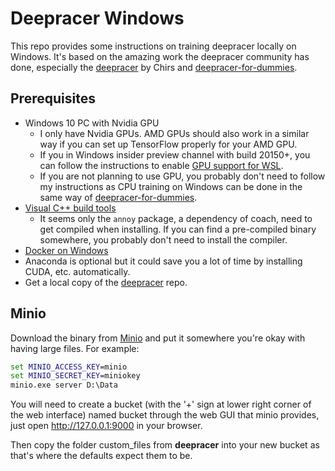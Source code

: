 # Deepracer Windows
This repo provides some instructions on training deepracer locally on Windows. It's based on the amazing work the deepracer community has done, especially the [deepracer](https://github.com/aws-deepracer-community/deepracer) by Chirs and [deepracer-for-dummies](https://github.com/aws-deepracer-community/deepracer-for-dummies).

## Prerequisites
- Windows 10 PC with Nvidia GPU 
  - I only have Nvidia GPUs. AMD GPUs should also work in a similar way if you can set up TensorFlow properly for your AMD GPU. 
  - If you in Windows insider preview channel with build 20150+, you can follow the instructions to enable [GPU support for WSL](https://docs.microsoft.com/en-us/windows/win32/direct3d12/gpu-cuda-in-wsl).
  - If you are not planning to use GPU, you probably don't need to follow my instructions as CPU training on Windows can be done in the same way of [deepracer-for-dummies](https://github.com/aws-deepracer-community/deepracer-for-dummies).
- [Visual C++ build tools](https://visualstudio.microsoft.com/visual-cpp-build-tools/)
  - It seems only the ```annoy``` package, a dependency of coach, need to get compiled when installing. If you can find a pre-compiled binary somewhere, you probably don't need to install the compiler. 
- [Docker on Windows](https://www.docker.com/products/docker-desktop)
- Anaconda is optional but it could save you a lot of time by installing CUDA, etc. automatically.
- Get a local copy of the [deepracer](https://github.com/aws-deepracer-community/deepracer) repo.

## Minio
Download the binary from [Minio](https://min.io/download#/windows) and put it somewhere you're okay with having large files. For example:
```cmd
set MINIO_ACCESS_KEY=minio
set MINIO_SECRET_KEY=miniokey
minio.exe server D:\Data
```

You will need to create a bucket (with the '+' sign at lower right corner of the web interface) named bucket through the web GUI that minio provides, just open http://127.0.0.1:9000 in your browser.

Then copy the folder custom_files from **deepracer** into your new bucket as that's where the defaults expect them to be.

